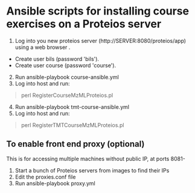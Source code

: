 # Ansible scripts for installing course exercises on a Proteios server

1. Log into you new proteios server (http://SERVER:8080/proteios/app) using a web browser . 	
  * Create user bils (password 'bils').
  * Create user course (password 'course').
2. Run ansible-playbook course-ansible.yml
3. Log into host and run: 
> perl RegisterCourseMzMLProteios.pl
4. Run ansible-playbook tmt-course-ansible.yml
5. Log into host and run: 
> perl RegisterTMTCourseMzMLProteios.pl

## To enable front end proxy (optional)
This is for accessing multiple machines without public IP, at ports 8081-
 1. Start a bunch of Proteios servers from images to find their IPs
 2. Edit the proxies.conf file
 3. Run ansible-playbook proxy.yml